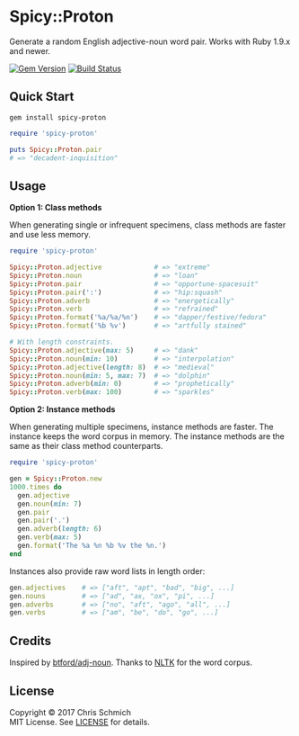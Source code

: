 # Spicy::Proton

Generate a random English adjective-noun word pair. Works with Ruby 1.9.x and newer.

[![Gem Version](https://badge.fury.io/rb/spicy-proton.svg)](http://rubygems.org/gems/spicy-proton)
[![Build Status](https://travis-ci.org/schmich/spicy-proton.svg?branch=master)](https://travis-ci.org/schmich/spicy-proton)

## Quick Start

`gem install spicy-proton`

```ruby
require 'spicy-proton'

puts Spicy::Proton.pair
# => "decadent-inquisition"
```

## Usage

**Option 1: Class methods**

When generating single or infrequent specimens, class methods are faster and use less memory.

```ruby
require 'spicy-proton'

Spicy::Proton.adjective             # => "extreme"
Spicy::Proton.noun                  # => "loan"
Spicy::Proton.pair                  # => "opportune-spacesuit"
Spicy::Proton.pair(':')             # => "hip:squash"
Spicy::Proton.adverb                # => "energetically"
Spicy::Proton.verb                  # => "refrained"
Spicy::Proton.format('%a/%a/%n')    # => "dapper/festive/fedora"
Spicy::Proton.format('%b %v')       # => "artfully stained"

# With length constraints.
Spicy::Proton.adjective(max: 5)     # => "dank"
Spicy::Proton.noun(min: 10)         # => "interpolation"
Spicy::Proton.adjective(length: 8)  # => "medieval"
Spicy::Proton.noun(min: 5, max: 7)  # => "dolphin"
Spicy::Proton.adverb(min: 0)        # => "prophetically"
Spicy::Proton.verb(max: 100)        # => "sparkles"
```

**Option 2: Instance methods**

When generating multiple specimens, instance methods are faster. The instance keeps the word corpus in memory. The instance methods are the same as their class method counterparts.

```ruby
require 'spicy-proton'

gen = Spicy::Proton.new
1000.times do 
  gen.adjective
  gen.noun(min: 7)
  gen.pair
  gen.pair('.')
  gen.adverb(length: 6)
  gen.verb(max: 5)
  gen.format('The %a %n %b %v the %n.')
end
```

Instances also provide raw word lists in length order:

```ruby
gen.adjectives    # => ["aft", "apt", "bad", "big", ...]
gen.nouns         # => ["ad", "ax, "ox", "pi", ...]
gen.adverbs       # => ["no", "aft", "ago", "all", ...]
gen.verbs         # => ["am", "be", "do", "go", ...]
```

## Credits

Inspired by [btford/adj-noun](https://github.com/btford/adj-noun). Thanks to [NLTK](http://www.nltk.org/) for the word corpus.

## License

Copyright &copy; 2017 Chris Schmich  
MIT License. See [LICENSE](LICENSE) for details.
